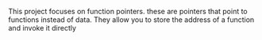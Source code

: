 This project focuses on function pointers.
these are pointers that point to functions instead of data.
They allow you to store the address of a function and invoke it directly
